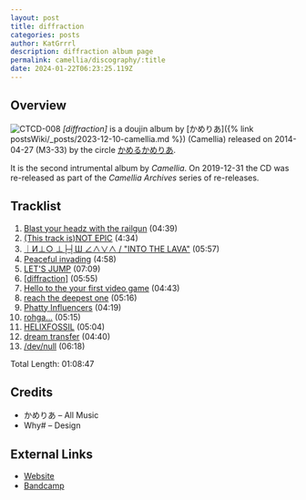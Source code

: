 ```yaml
---
layout: post
title: diffraction
categories: posts
author: KatGrrrl
description: diffraction album page
permalink: camellia/discography/:title
date: 2024-01-22T06:23:25.119Z
---
```


## Overview

![CTCD-008](/assets/images/camellia/albums/CTCD-008.jpg)
*\[diffraction\]* is a doujin album by [かめりあ]({% link postsWiki/_posts/2023-12-10-camellia.md %}) (Camellia) released on 2014-04-27 (M3-33) by the circle [かめるかめりあ](#).

It is the second intrumental album by *Camellia*. On 2019-12-31 the CD was re-released as part of the *Camellia Archives* series of re-releases.

## Tracklist

1. [Blast your headz with the railgun](<{% link postsInclude/_posts/camellia/songs/Blast-your-headz-with-the-railgun/2024-02-19-Blast-your-headz-with-the-railgun.md %}>) (04:39)
2. [(This track is)NOT EPIC](<{% link postsInclude/_posts/camellia/songs/This-track-is-NOT-EPIC/2024-02-19-This-track-is-NOT-EPIC.md %}>) (4:34)
3. [｜И⊥○ ⊥├┤Ш ∠∧∨∧ / "INTO THE LAVA"](<{% link postsInclude/_posts/camellia/songs/INTO-THE-LAVA/2024-02-19-INTO-THE-LAVA.md %}>) (05:57)
4. [Peaceful invading](<{% link postsInclude/_posts/camellia/songs/Peaceful-invading/2024-02-19-Peaceful-invading.md %}>) (4:58)
5. [LET'S JUMP](<{% link postsInclude/_posts/camellia/songs/LETS-JUMP/2024-02-19-LETS-JUMP.md %}>) (07:09)
6. [\[diffraction\]](<{% link postsInclude/_posts/camellia/songs/diffraction-song/2024-02-19-diffraction-song.md %}>) (05:55)
7. [Hello to the your first video game](<{% link postsInclude/_posts/camellia/songs/Hello-to-the-your-first-video-game/2024-02-19-Hello-to-the-your-first-video-game.md %}>) (04:43)
8. [reach the deepest one](<{% link postsInclude/_posts/camellia/songs/reach-the-deepest-one/2024-02-19-reach-the-deepest-one.md %}>) (05:16)
9. [Phatty Influencers](<{% link postsInclude/_posts/camellia/songs/Phatty-Influencers/2024-02-19-Phatty-Influencers.md %}>) (04:19)
10. [rohga...](<{% link postsInclude/_posts/camellia/songs/rohga/2024-02-19-rohga.md %}>) (05:15)
11. [HELIXFOSSIL](<{% link postsInclude/_posts/camellia/songs/HELIXFOSSIL/2024-02-19-HELIXFOSSIL.md %}>) (05:04)
12. [dream transfer](<{% link postsInclude/_posts/camellia/songs/dream-transfer/2024-02-19-dream-transfer.md %}>) (04:40)
13. [/dev/null](<{% link postsInclude/_posts/camellia/songs/dev-null/2024-02-19-dev-null.md %}>) (06:18)

Total Length: 01:08:47

## Credits

* かめりあ – All Music
* Why# – Design

## External Links

* [Website](https://cametek.jp/diffraction/)
* [Bandcamp](https://cametek.bandcamp.com/album/diffraction)
